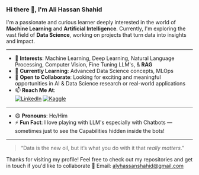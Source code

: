 ### Hi there 👋, I'm Ali Hassan Shahid

I'm a passionate and curious learner deeply interested in the world of **Machine Learning** and **Artificial Intelligence**. Currently, I'm exploring the vast field of **Data Science**, working on projects that turn data into insights and impact.

---

- 👀 **Interests**: Machine Learning, Deep Learning, Natural Language Processing, Computer Vision, Fine Tuning LLM's,  & **RAG** 
- 🌱 **Currently Learning**: Advanced Data Science concepts, MLOps
- 💞️ **Open to Collaborate**: Looking for exciting and meaningful opportunities in AI & Data Science research or real-world applications  
- 📫 **Reach Me At**:  
  [![LinkedIn](https://img.shields.io/badge/-LinkedIn-blue?logo=linkedin&logoColor=white&style=flat-square)](https://www.linkedin.com/in/alihassanshahid17/) [![Kaggle](https://img.shields.io/badge/-Kaggle-20BEFF?logo=kaggle&logoColor=white&style=flat-square)](https://www.kaggle.com/alihassanshahid)  

---

- 😄 **Pronouns**: He/Him  
- ⚡ **Fun Fact**: I love playing with LLM's especially with Chatbots — sometimes just to see the Capabilities hidden inside the bots!

---

> “Data is the new oil, but it’s what you do with it that *really matters*.”

Thanks for visiting my profile! Feel free to check out my repositories and get in touch if you'd like to collaborate 🚀
Email: alyhassanshahid@gmail.com

<!---
AliHShahid/AliHShahid is a ✨ special ✨ repository because its `README.md` (this file) appears on your GitHub profile.
You can click the Preview link to take a look at your changes.
--->
